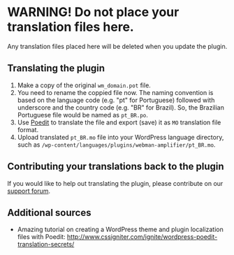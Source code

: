 # WARNING! Do not place your translation files here.

Any translation files placed here will be deleted when you update the plugin.

## Translating the plugin

1. Make a copy of the original `wm_domain.pot` file.
2. You need to rename the coppied file now. The naming convention is based on the language code (e.g. "pt" for Portuguese) followed with underscore and the country code (e.g. "BR" for Brazil). So, the Brazilian Portuguese file would be named as `pt_BR.po`.
3. Use [Poedit](http://www.poedit.net/) to translate the file and export (save) it as `MO` translation file format.
4. Upload translated `pt_BR.mo` file into your WordPress language directory, such as `/wp-content/languages/plugins/webman-amplifier/pt_BR.mo`.

## Contributing your translations back to the plugin

If you would like to help out translating the plugin, please contribute on our [support forum](http://support.webmandesign.eu/).

## Additional sources

* Amazing tutorial on creating a WordPress theme and plugin localization files with Poedit: http://www.cssigniter.com/ignite/wordpress-poedit-translation-secrets/